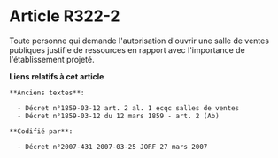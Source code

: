 # Article R322-2

Toute personne qui demande l'autorisation d'ouvrir une salle de ventes publiques justifie de ressources en rapport avec
l'importance de l'établissement projeté.

**Liens relatifs à cet article**

	**Anciens textes**:

	  - Décret n°1859-03-12 art. 2 al. 1 ecqc salles de ventes
	  - Décret n°1859-03-12 du 12 mars 1859 - art. 2 (Ab)

	**Codifié par**:

	  - Décret n°2007-431 2007-03-25 JORF 27 mars 2007
